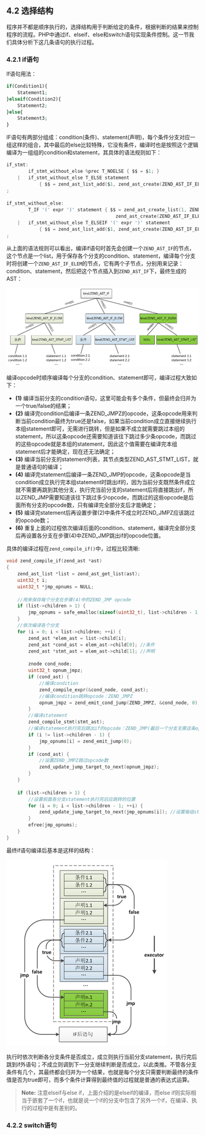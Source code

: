 ## 4.2 选择结构
程序并不都是顺序执行的，选择结构用于判断给定的条件，根据判断的结果来控制程序的流程。PHP中通过if、elseif、else和switch语句实现条件控制。这一节我们具体分析下这几条语句的执行过程。

### 4.2.1 if语句
If语句用法：
```php
if(Condition1){
    Statement1;
}elseif(Condition2){
    Statement2;
}else{
    Statement3;
}
```
IF语句有两部分组成：condition(条件)、statement(声明)，每个条件分支对应一组这样的组合，其中最后的else比较特殊，它没有条件，编译时也是按照这个逻辑编译为一组组的condition和statement，其具体的语法规则如下：
```c
if_stmt:
        if_stmt_without_else %prec T_NOELSE { $$ = $1; }
    |   if_stmt_without_else T_ELSE statement 
            { $$ = zend_ast_list_add($1, zend_ast_create(ZEND_AST_IF_ELEM, NULL, $3)); }
;

if_stmt_without_else:
        T_IF '(' expr ')' statement { $$ = zend_ast_create_list(1, ZEND_AST_IF,
                                        zend_ast_create(ZEND_AST_IF_ELEM, $3, $5)); }
    |   if_stmt_without_else T_ELSEIF '(' expr ')' statement 
            { $$ = zend_ast_list_add($1, zend_ast_create(ZEND_AST_IF_ELEM, $4, $6)); }
;
```
从上面的语法规则可以看出，编译if语句时首先会创建一个`ZEND_AST_IF`的节点，这个节点是一个list，用于保存各个分支的condition、statement，编译每个分支时将创建一个`ZEND_AST_IF_ELEM`的节点，它有两个子节点，分别用来记录：condition、statement，然后把这个节点插入到`ZEND_AST_IF`下，最终生成的AST：

![](../img/ast_if.png)

编译opcode时顺序编译每个分支的condition、statement即可，编译过程大致如下：

* __(1)__ 编译当前分支的condition语句，这里可能会有多个条件，但最终会归并为一个true/false的结果；
* __(2)__ 编译完condition后编译一条ZEND_JMPZ的opcode，这条opcode用来判断当前condition最终为true还是false，如果当前condition成立直接继续执行本组statement即可，无需进行跳转，但是如果不成立就需要跳过本组的statement，所以这条opcode还需要知道该往下跳过多少条opcode，而跳过的这些opcode就是本组的statement，因此这个值需要在编译完本组statement后才能确定，现在还无法确定；
* __(3)__ 编译当前分支的statement列表，其节点类型ZEND_AST_STMT_LIST，就是普通语句的编译；
* __(4)__ 编译完statement后编译一条ZEND_JMP的opcode，这条opcode是当condition成立执行完本组statement时跳出if的，因为当前分支既然条件成立就不需要再跳到其他分支，执行完当前分支的statement后将直接跳出if，所以ZEND_JMP需要知道该往下跳过多少opcode，而跳过的这些opcode是后面所有分支的opcode数，只有编译完全部分支后才能确定；
* __(5)__ 编译完statement后再设置步骤(2)中条件不成立时ZEND_JMPZ应该跳过的opcode数；
* __(6)__ 重复上面的过程依次编译后面的condition、statement，编译完全部分支后再设置各分支在步骤(4)中ZEND_JMP跳出if的opcode位置。

具体的编译过程在`zend_compile_if()`中，过程比较清晰:
```c
void zend_compile_if(zend_ast *ast)
{
    zend_ast_list *list = zend_ast_get_list(ast);
    uint32_t i;
    uint32_t *jmp_opnums = NULL;

    //用来保存每个分支在步骤(4)中的ZEND_JMP opcode
    if (list->children > 1) {
        jmp_opnums = safe_emalloc(sizeof(uint32_t), list->children - 1, 0);
    }
    //依次编译各个分支
    for (i = 0; i < list->children; ++i) {
        zend_ast *elem_ast = list->child[i];
        zend_ast *cond_ast = elem_ast->child[0]; //条件
        zend_ast *stmt_ast = elem_ast->child[1]; //声明

        znode cond_node;
        uint32_t opnum_jmpz;
        if (cond_ast) {
            //编译condition
            zend_compile_expr(&cond_node, cond_ast);
            //编译condition跳转opcode：ZEND_JMPZ
            opnum_jmpz = zend_emit_cond_jump(ZEND_JMPZ, &cond_node, 0);
        }
        //编译statement
        zend_compile_stmt(stmt_ast);
        //编译statement执行完后跳出if的opcode：ZEND_JMP(最后一个分支无需这条opcode)
        if (i != list->children - 1) {
            jmp_opnums[i] = zend_emit_jump(0);
        }
        if (cond_ast) {
            //设置ZEND_JMPZ跳过opcode数
            zend_update_jump_target_to_next(opnum_jmpz);
        }
    }

    if (list->children > 1) {
        //设置前面各分支statement执行完后应跳转的位置
        for (i = 0; i < list->children - 1; ++i) {
            zend_update_jump_target_to_next(jmp_opnums[i]); //设置每组stmt最后一条jmp跳转为if外
        }
        efree(jmp_opnums);
    }
}
```
最终if语句编译后基本是这样的结构：

![](../img/if_run.png)

执行时依次判断各分支条件是否成立，成立则执行当前分支statement，执行完后跳到if外语句；不成立则调到下一分支继续判断是否成立，以此类推。不管各分支条件有几个，其最终都会归并为一个结果，也就是每个分支只需要判断最终的条件值是否为true即可，而多个条件计算得到最终值的过程就是普通的表达式运算。

> __Note:__ 注意elseif与else if，上面介绍的是elseif的编译，而else if则实际相当于嵌套了一个if，也就是说一个if的分支中包含了另外一个if，在编译、执行的过程中是有差别的。

### 4.2.2 switch语句
